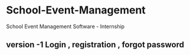 # School-Event-Management
School Event Management Software - Internship


## version -1 Login , registration , forgot password
